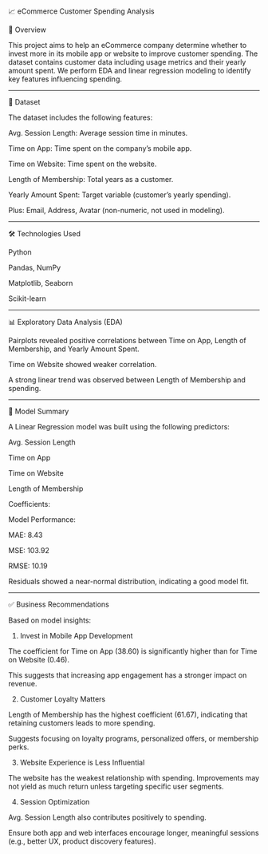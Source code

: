 
📈 eCommerce Customer Spending Analysis

🧾 Overview

This project aims to help an eCommerce company determine whether to invest more in its mobile app or website to improve customer spending. The dataset contains customer data including usage metrics and their yearly amount spent. We perform EDA and linear regression modeling to identify key features influencing spending.


---

📂 Dataset

The dataset includes the following features:

Avg. Session Length: Average session time in minutes.

Time on App: Time spent on the company’s mobile app.

Time on Website: Time spent on the website.

Length of Membership: Total years as a customer.

Yearly Amount Spent: Target variable (customer’s yearly spending).

Plus: Email, Address, Avatar (non-numeric, not used in modeling).



---

🛠️ Technologies Used

Python

Pandas, NumPy

Matplotlib, Seaborn

Scikit-learn



---

📊 Exploratory Data Analysis (EDA)

Pairplots revealed positive correlations between Time on App, Length of Membership, and Yearly Amount Spent.

Time on Website showed weaker correlation.

A strong linear trend was observed between Length of Membership and spending.



---

🧮 Model Summary

A Linear Regression model was built using the following predictors:

Avg. Session Length

Time on App

Time on Website

Length of Membership


Coefficients:

Model Performance:

MAE: 8.43

MSE: 103.92

RMSE: 10.19


Residuals showed a near-normal distribution, indicating a good model fit.


---

✅ Business Recommendations

Based on model insights:

1. Invest in Mobile App Development

The coefficient for Time on App (38.60) is significantly higher than for Time on Website (0.46).

This suggests that increasing app engagement has a stronger impact on revenue.



2. Customer Loyalty Matters

Length of Membership has the highest coefficient (61.67), indicating that retaining customers leads to more spending.

Suggests focusing on loyalty programs, personalized offers, or membership perks.



3. Website Experience is Less Influential

The website has the weakest relationship with spending. Improvements may not yield as much return unless targeting specific user segments.



4. Session Optimization

Avg. Session Length also contributes positively to spending.

Ensure both app and web interfaces encourage longer, meaningful sessions (e.g., better UX, product discovery features).



